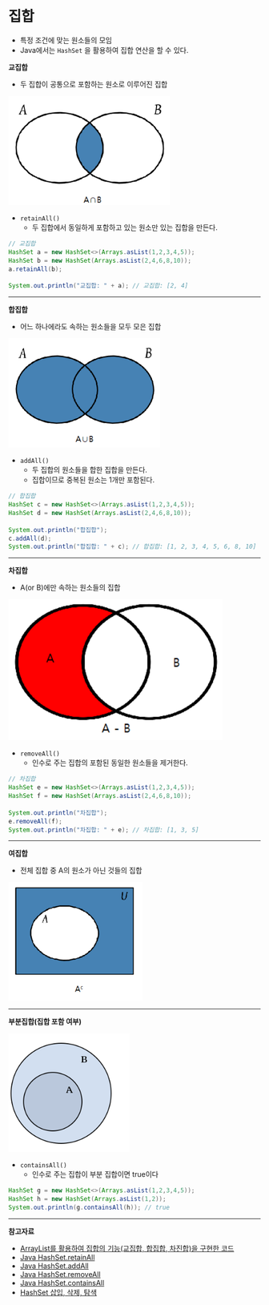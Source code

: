 # 집합

- 특정 조건에 맞는 원소들의 모임
- Java에서는 `HashSet` 을 활용하여 집합 연산을 할 수 있다.

**교집합**
- 두 집합이 공통으로 포함하는 원소로 이루어진 집합

![img.png](../../images/Math/1-1.png)

- `retainAll()`
  - 두 집합에서 동일하게 포함하고 있는 원소만 있는 집합을 만든다.

```java
// 교집합
HashSet a = new HashSet<>(Arrays.asList(1,2,3,4,5));
HashSet b = new HashSet(Arrays.asList(2,4,6,8,10));
a.retainAll(b);

System.out.println("교집합: " + a); // 교집합: [2, 4]
```

---

**합집합**
- 어느 하나에라도 속하는 원소들을 모두 모은 집합

![img.png](../../images/Math/1-2.png)

- `addAll()`
  - 두 집합의 원소들을 합한 집합을 만든다.
  - 집합이므로 중복된 원소는 1개만 포함된다.

```java
// 합집합
HashSet c = new HashSet<>(Arrays.asList(1,2,3,4,5));
HashSet d = new HashSet(Arrays.asList(2,4,6,8,10));

System.out.println("합집합");
c.addAll(d);
System.out.println("합집합: " + c); // 합집합: [1, 2, 3, 4, 5, 6, 8, 10]

```
---
**차집합**
- A(or B)에만 속하는 원소들의 집합

![img.png](../../images/Math/1-3.png)

- `removeAll()`
  - 인수로 주는 집합의 포함된 동일한 원소들을 제거한다.

```java
// 차집합
HashSet e = new HashSet<>(Arrays.asList(1,2,3,4,5));
HashSet f = new HashSet(Arrays.asList(2,4,6,8,10));

System.out.println("차집합");
e.removeAll(f);
System.out.println("차집합: " + e); // 차집합: [1, 3, 5]
```
---
**여집합**
- 전체 집합 중 A의 원소가 아닌 것들의 집합

![img.png](../../images/Math/1-4.png)

---

**부분집합(집합 포함 여부)**

![img.png](../../images/Math/1-5.png)

- `containsAll()`
  - 인수로 주는 집합이 부분 집합이면 true이다

```java
HashSet g = new HashSet<>(Arrays.asList(1,2,3,4,5));
HashSet h = new HashSet(Arrays.asList(1,2));
System.out.println(g.containsAll(h)); // true
```


---
**참고자료**
- [ArrayList를 활용하여 집합의 기능(교집합, 합집합, 차진합)을 구현한 코드](https://github.com/ithingv34/PlayGround/blob/algorithm/algorithm/dataStructure/code/Math/src/MySet.java) 
- [Java HashSet.retainAll](https://codechacha.com/ko/java-collections-arraylist-retainall/)
- [Java HashSet.addAll](https://codechacha.com/ko/java-collections-hashset-addall/)
- [Java HashSet.removeAll](https://codechacha.com/ko/java-collections-arraylist-removeall/)
- [Java HashSet.containsAll](https://codechacha.com/ko/java-check-if-list-contains-all-of-list/)
- [HashSet 삽입, 삭제, 탐색](https://godog.tistory.com/entry/Java-HashSet-%EC%A7%91%ED%95%A9-%EC%82%BD%EC%9E%85-%EC%82%AD%EC%A0%9C-%ED%83%90%EC%83%89)


